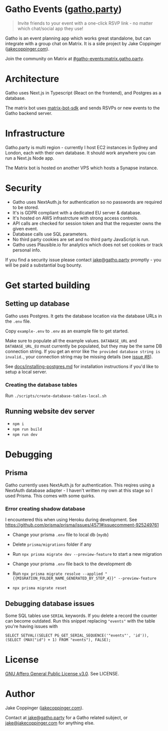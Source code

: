 Gatho Events ([gatho.party](https://gatho.party))
================================================

> Invite friends to your event with a one-click RSVP link - no matter which chat/social app they use!

Gatho is an event planning app which works great standalone, but can integrate with a group chat
on Matrix. It is a side project by Jake Coppinger ([jakecoppinger.com](https://jakecoppinger.com)).

Join the community on Matrix at
[#gatho-events:matrix.gatho.party](https://matrix.to/#/#gatho-events:matrix.gatho.party).

# Architecture

Gatho uses Next.js in Typescript (React on the frontend), and Postgres as a database.

The matrix bot uses [matrix-bot-sdk](https://github.com/turt2live/matrix-bot-sdk) and sends RSVPs or
new events to the Gatho backend server.

# Infrastructure

Gatho.party is multi region - currently I host EC2 instances in Sydney and London, each with their
own database. It should work anywhere you can run a Next.js Node app.

The Matrix bot is hosted on another VPS which hosts a Synapse instance.

# Security

- Gatho uses NextAuth.js for authentication so no passwords are required to be stored.
- It's is GDPR compliant with a dedicated EU server & database.
- It's hosted on AWS infrastrcture with strong access controls.
- API calls are checked for session token and that the requester owns the given event.
- Database calls use SQL parameters.
- No third party cookies are set and no third party JavaScript is run.
- Gatho uses Plausible.io for analytics which does not set cookies or track personal info.

If you find a security issue please contact [jake@gatho.party](mailto:jake@gatho.party) promptly -
you will be paid a substantial bug bounty.

# Get started building
## Setting up database

Gatho uses Postgres. It gets the database location via the database URLs in the `.env` file.

Copy `example-.env` to `.env` as an example file to get started.

Make sure to populate all the example values. `DATABASE_URL` and `DATABASE_URL_EU` must currently
be populated, but they may be the same DB connection string. If you get an error like
`The provided database string is invalid.`, your connection string may be missing details (see
[issue #8](https://github.com/gatho-party/gatho-website/issues/8)).

See [docs/installing-postgres.md](docs/installing-postgres.md) for installation instructions if
you'd like to setup a local server.

### Creating the database tables
Run `./scripts/create-database-tables-local.sh`

## Running website dev server
- `npm i`
- `npm run build`
- `npm run dev`

# Debugging
## Prisma

Gatho currently uses NextAuth.js for authentication. This reqires using a NextAuth database
adapter - I haven't written my own at this stage so I used Prisma. This comes with some quirks.

### Error creating shadow database

I encountered this when using Heroku during development. See
https://github.com/prisma/prisma/issues/4571#issuecomment-925249761

- Change your prisma `.env` file to local db (`mydb`)
- Delete `prisma/migrations` folder if any
- Run `npx prisma migrate dev --preview-feature` to start a new migration

- Change your prisma `.env` file back to the development db
- Run `npx prisma migrate resolve --applied "{{MIGRATION_FOLDER_NAME_GENERATED_BY_STEP_4}}" --preview-feature`

- `npx prisma migrate reset`


## Debugging database issues

Some SQL tables use `SERIAL` keywords. If you delete a record the counter can become outdated.
Run this snippet replacing `"events"` with the table you're having issues with

```
SELECT SETVAL((SELECT PG_GET_SERIAL_SEQUENCE('"events"', 'id')), (SELECT (MAX("id") + 1) FROM "events"), FALSE);
```

# License

[GNU Affero General Public License v3.0](https://choosealicense.com/licenses/agpl-3.0/). See LICENSE.

# Author
Jake Coppinger ([jakecoppinger.com](https://jakecoppinger.com)).

Contact at [jake@gatho.party](mailto:jake@gatho.party) for a Gatho related subject,
or [jake@jakecoppinger.com](mailto:jake@jakecoppinger.com) for anything else.
